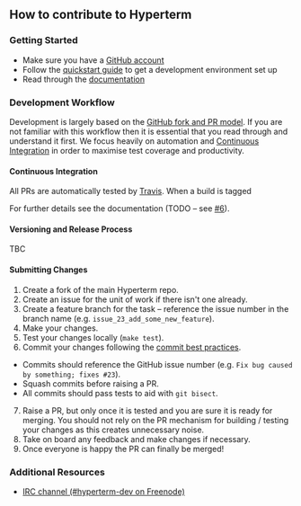 ## How to contribute to Hyperterm

### Getting Started

* Make sure you have a [GitHub account](https://github.com/signup/free/)
* Follow the [quickstart guide](https://github.com/mikeanthonywild/hyperterm-hardware/blob/master/README.md) to get a development environment set up
* Read through the [documentation](https://mikeanthonywild.github.io/hyperterm-hardware/)

### Development Workflow

Development is largely based on the [GitHub fork and PR model](https://help.github.com/articles/about-collaborative-development-models/). If you are not familiar with this workflow then it is essential that you read through and understand it first. We focus heavily on automation and [Continuous Integration](https://en.wikipedia.org/wiki/Continuous_integration) in order to maximise test coverage and productivity.

#### Continuous Integration

All PRs are automatically tested by [Travis](https://travis-ci.org/mikeanthonywild/hyperterm-hardware). When a build is tagged

For further details see the documentation (TODO – see [#6](https://github.com/mikeanthonywild/hyperterm-hardware/issues/6)). 

#### Versioning and Release Process

TBC

#### Submitting Changes

1. Create a fork of the main Hyperterm repo.
2. Create an issue for the unit of work if there isn't one already.
3. Create a feature branch for the task – reference the issue number in the branch name (e.g. `issue_23_add_some_new_feature`).
4. Make your changes.
5. Test your changes locally (`make test`). 
6. Commit your changes following the [commit best practices](https://git-scm.com/book/en/v2/Distributed-Git-Contributing-to-a-Project).
  - Commits should reference the GitHub issue number (e.g. `Fix bug caused by something; fixes #23`).
  - Squash commits before raising a PR.
  - All commits should pass tests to aid with `git bisect`.
7. Raise a PR, but only once it is tested and you are sure it is ready for merging. You should not rely on the PR mechanism for building / testing your changes as this creates unnecessary noise.
8. Take on board any feedback and make changes if necessary.
9. Once everyone is happy the PR can finally be merged!

### Additional Resources

* [IRC channel (#hyperterm-dev on Freenode)](https://webchat.freenode.net/?channels=hyperterm-dev)
